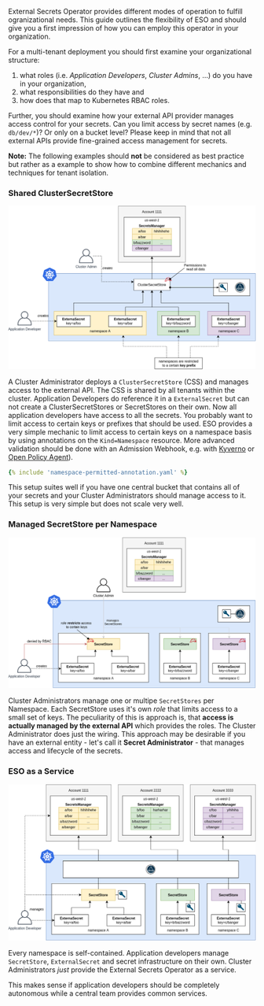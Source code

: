 External Secrets Operator provides different modes of operation to fulfill ogranizational needs. This guide outlines the flexibility of ESO and should give you a first impression of how you can employ this operator in your organization.

For a multi-tenant deployment you should first examine your organizational structure:

1. what roles (i.e. *Application Developers*, *Cluster Admins*, ...) do you have in your organization,
2. what responsibilities do they have and
3. how does that map to Kubernetes RBAC roles.

Further, you should examine how your external API provider manages access control for your secrets. Can you limit access by secret names (e.g. `db/dev/*`)? Or only on a bucket level? Please keep in mind that not all external APIs provide fine-grained access management for secrets.

**Note:** The following examples should **not** be considered as best practice but rather as a example to show how to combine different mechanics and techniques for tenant isolation.

### Shared ClusterSecretStore

![Shared CSS](./pictures/diagrams-multi-tenancy-shared.png)

A Cluster Administrator deploys a `ClusterSecretStore` (CSS) and manages access to the external API. The CSS is shared by all tenants within the cluster. Application Developers do reference it in a `ExternalSecret` but can not create a ClusterSecretStores or SecretStores on their own. Now all application developers have access to all the secrets. You probably want to limit access to certain keys or prefixes that should be used.  ESO provides a very simple mechanic to limit access to certain keys on a namespace basis by using annotations on the `Kind=Namespace` resource. More advanced validation should be done with an Admission Webhook, e.g. with [Kyverno](https://kyverno.io/) or [Open Policy Agent](https://www.openpolicyagent.org/)).

``` yaml
{% include 'namespace-permitted-annotation.yaml' %}
```

This setup suites well if you have one central bucket that contains all of your secrets and your Cluster Administrators should manage access to it. This setup is very simple but does not scale very well.

### Managed SecretStore per Namespace

![Shared CSS](./pictures/diagrams-multi-tenancy-managed-store.png)

Cluster Administrators manage one or multipe `SecretStores` per Namespace. Each SecretStore uses it's own *role* that limits access to a small set of keys. The peculiarity of this is approach is, that **access is actually managed by the external API** which provides the roles. The Cluster Administrator does just the wiring. This approach may be desirable if you have an external entity - let's call it **Secret Administrator** - that manages access and lifecycle of the secrets.


### ESO as a Service
![Shared CSS](./pictures/diagrams-multi-tenancy-self-service.png)

Every namespace is self-contained. Application developers manage `SecretStore`, `ExternalSecret` and secret infrastructure on their own. Cluster Administrators *just* provide the External Secrets Operator as a service.

This makes sense if application developers should be completely autonomous while a central team provides common services.
